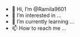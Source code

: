 - 👋 Hi, I’m @Ramila9601
- 👀 I’m interested in ...
- 🌱 I’m currently learning ...
- 📫 How to reach me ...

<!---
Ramila9601/Ramila9601 is a ✨ special ✨ repository because its `README.md` (this file) appears on your GitHub profile.
You can click the Preview link to take a look at your changes.
--->
